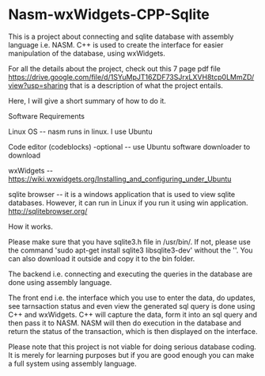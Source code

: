 # Nasm-wxWidgets-CPP-Sqlite
This is a project about connecting and sqlite database with assembly language i.e. NASM. C++ is used to create the interface for easier manipulation of the database, using  wxWidgets. 

For all the details about the project, check out this 7 page pdf file https://drive.google.com/file/d/1SYuMpJT16ZDF73SJrxLXVH8tcp0LMmZD/view?usp=sharing that is a description of what the project entails.

Here, I will give a short summary of how to do it.

Software Requirements

Linux OS -- nasm runs in linux. I use Ubuntu

Code editor (codeblocks) -optional  -- use Ubuntu software downloader to download

wxWidgets -- https://wiki.wxwidgets.org/Installing_and_configuring_under_Ubuntu

sqlite browser -- it is a windows application that is used to view sqlite databases. However, it can run in Linux if you run it using win application. http://sqlitebrowser.org/

How it works.

Please make sure that you have sqlite3.h file in /usr/bin/. If not, please use the command 'sudo apt-get install sqlite3 libsqlite3-dev' without the ''. You can also download it outside and copy it to the bin folder.

The backend i.e. connecting and executing the queries in the database are done using assembly language. 

The front end i.e. the interface which you use to enter the data, do updates, see tarnsaction status and even view the generated sql query is done using C++ and wxWidgets. C++ will capture the data, form it into an sql query and then pass it to NASM. NASM will then do execution in the database and return the status of the transaction, which is then displayed on the interface.

Please note that this project is not viable for doing serious database coding. It is merely for learning purposes but if you are good enough you can make a full system using assembly language. 
